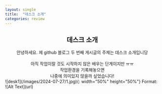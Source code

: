 ```yaml
---
layout: single
title:  "데스크 소개"
categories: review
---
```


## <center>데스크 소개</center>
<center>
안녕하세요. 제 github 블로그 두 번째 게시글의 주제는 데스크 소개입니당
</br></br>
아직 작업이랄 것도 시작하지 않은 배우는 단계이지만 ㅠㅠ </br>
작업환경을 기록해놓으면</br>나중에 의미있지 않을까 싶었습니다!
</center>
![desk1](/images/2024-07-27/1.jpg){: width="50%" height="50%"}
Format: ![Alt Text](url)
